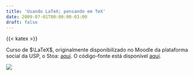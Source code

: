 ```yaml
---
title: 'Usando LaTeX; pensando em TeX'
date: 2009-07-01T00:00:00-03:00
draft: false
---
```


{{< katex >}}

Curso de $\LaTeX$, originalmente disponibilizado no Moodle da plataforma social da USP, o Stoa: [aqui](http://moodle.stoa.usp.br/course/view.php?id=104). O código-fonte está disponível [aqui](https://github.com/irpagnossin/use_LaTeX).

![](https://storage.googleapis.com/irpagnossin-public/irpagnossin-site/LogotipoCursoLaTeX_v3_pequeno.png)

